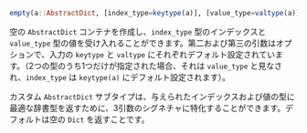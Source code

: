 ```julia
empty(a::AbstractDict, [index_type=keytype(a)], [value_type=valtype(a)])
```

空の `AbstractDict` コンテナを作成し、`index_type` 型のインデックスと `value_type` 型の値を受け入れることができます。第二および第三の引数はオプションで、入力の `keytype` と `valtype` にそれぞれデフォルト設定されています。（2つの型のうち1つだけが指定された場合、それは `value_type` と見なされ、`index_type` は `keytype(a)` にデフォルト設定されます）。

カスタム `AbstractDict` サブタイプは、与えられたインデックスおよび値の型に最適な辞書型を返すために、3引数のシグネチャに特化することができます。デフォルトは空の `Dict` を返すことです。
